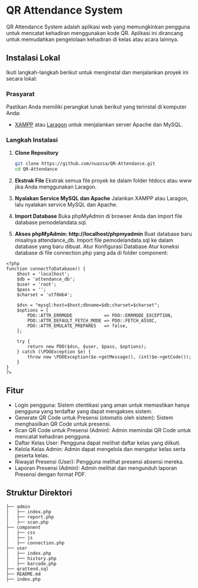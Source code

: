 # QR Attendance System

QR Attendance System adalah aplikasi web yang memungkinkan pengguna untuk mencatat kehadiran menggunakan kode QR. Aplikasi ini dirancang untuk memudahkan pengelolaan kehadiran di kelas atau acara lainnya.

## Instalasi Lokal

Ikuti langkah-langkah berikut untuk menginstal dan menjalankan proyek ini secara lokal:

### Prasyarat

Pastikan Anda memiliki perangkat lunak berikut yang terinstal di komputer Anda:

- [XAMPP](https://www.apachefriends.org/index.html) atau [Laragon](https://laragon.org/) untuk menjalankan server Apache dan MySQL.

### Langkah Instalasi

1. **Clone Repository**
   ```sh
   git clone https://github.com/nuazsa/QR-Attendance.git
   cd QR-Attendance

2. **Ekstrak File**
Ekstrak semua file proyek ke dalam folder htdocs atau www jika Anda menggunakan Laragon.

3.  **Nyalakan Service MySQL dan Apache**
Jalankan XAMPP atau Laragon, lalu nyalakan service MySQL dan Apache.

4. **Import Database**
Buka phpMyAdmin di browser Anda dan import file database pemodelandata.sql.

5. **Akses phpMyAdmin: http://localhost/phpmyadmin**
Buat database baru misalnya attendance_db.
Import file pemodelandata.sql ke dalam database yang baru dibuat.
Atur Konfigurasi Database
Atur koneksi database di file connection.php yang ada di folder component:
```
<?php
function connectToDatabase() {
    $host = 'localhost';
    $db = 'attendance_db';
    $user = 'root';
    $pass = '';
    $charset = 'utf8mb4';

    $dsn = "mysql:host=$host;dbname=$db;charset=$charset";
    $options = [
        PDO::ATTR_ERRMODE            => PDO::ERRMODE_EXCEPTION,
        PDO::ATTR_DEFAULT_FETCH_MODE => PDO::FETCH_ASSOC,
        PDO::ATTR_EMULATE_PREPARES   => false,
    ];

    try {
        return new PDO($dsn, $user, $pass, $options);
    } catch (\PDOException $e) {
        throw new \PDOException($e->getMessage(), (int)$e->getCode());
    }
}
?>
```

## Fitur
- Login pengguna: Sistem otentikasi yang aman untuk memastikan hanya pengguna yang terdaftar yang dapat mengakses sistem.
- Generate QR Code untuk Presensi (otomatis oleh sistem): Sistem menghasilkan QR Code untuk presensi.
- Scan QR Code untuk Presensi (Admin): Admin memindai QR Code untuk mencatat kehadiran pengguna.
- Daftar Kelas User: Pengguna dapat melihat daftar kelas yang diikuti.
- Kelola Kelas Admin: Admin dapat mengelola dan mengatur kelas serta peserta kelas.
- Riwayat Presensi (User): Pengguna melihat presensi absensi mereka.
- Laporan Presensi (Admin): Admin melihat dan mengunduh laporan Presensi dengan format PDF.

## Struktur Direktori
```
├── admin
│   ├── index.php
│   ├── report.php
│   ├── scan.php
├── component
│   ├── css
│   ├── js
│   ├── connection.php
├── user
│   ├── index.php
│   ├── history.php
│   ├── barcode.php
├── qrattend.sql
├── README.md
├── index.php
```
